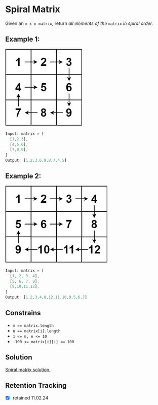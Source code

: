 # Spiral Matrix

Given an `m x n matrix`, return *all elements of the* `matrix` *in spiral order.*

## Example 1:

![image](spiral1.jpg)

```ts
Input: matrix = [
  [1,2,3],
  [4,5,6],
  [7,8,9],
]
Output: [1,2,3,6,9,8,7,4,5]
```

## Example 2:

![image](spiral2.jpg)

```ts
Input: matrix = [
  [1, 2, 3, 4],
  [5, 6, 7, 8],
  [9,10,11,12],
]
Output: [1,2,3,4,8,12,11,10,9,5,6,7]
```

## Constrains

- `m == matrix.length`
- `n == matrix[i].length`
- `1 <= m, n <= 10`
- `-100 <= matrix[i][j] <= 100`

## Solution

[Spiral matrix solution.](spiral-matrix-solution.md)

## Retention Tracking

- [x] retained 11.02.24
